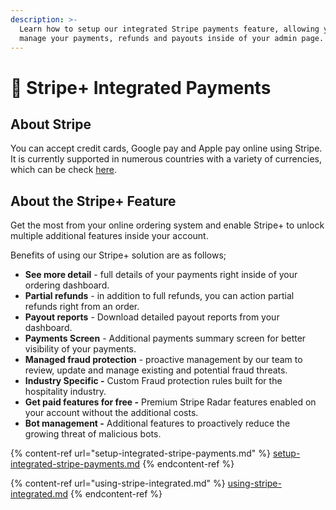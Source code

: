 ```yaml
---
description: >-
  Learn how to setup our integrated Stripe payments feature, allowing you to
  manage your payments, refunds and payouts inside of your admin page.
---
```


# 🔐 Stripe+ Integrated Payments

## About Stripe

You can accept credit cards, Google pay and Apple pay online using Stripe. It is currently supported in numerous countries with a variety of currencies, which can be check [here](https://stripe.com/global).

## **About the Stripe+ Feature**

Get the most from your online ordering system and enable Stripe+ to unlock multiple additional features inside your account.&#x20;

Benefits of using our Stripe+ solution are as follows;

* **See more detail** - full details of your payments right inside of your ordering dashboard.
* **Partial refunds** - in addition to full refunds, you can action partial refunds right from an order.
* **Payout reports** - Download detailed payout reports from your dashboard.
* **Payments Screen** - Additional payments summary screen for better visibility of your payments.
* **Managed fraud protection** - proactive management by our team to review, update and manage existing and potential fraud threats.
* **Industry Specific -** Custom Fraud protection rules built for the hospitality industry.
* **Get paid features for free -** Premium Stripe Radar features enabled on your account without the additional costs.
* **Bot management -** Additional features to proactively reduce the growing threat of malicious bots.

{% content-ref url="setup-integrated-stripe-payments.md" %}
[setup-integrated-stripe-payments.md](setup-integrated-stripe-payments.md)
{% endcontent-ref %}

{% content-ref url="using-stripe-integrated.md" %}
[using-stripe-integrated.md](using-stripe-integrated.md)
{% endcontent-ref %}
